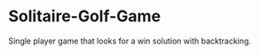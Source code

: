 Solitaire-Golf-Game
===================

Single player game that looks for a win solution with backtracking.
